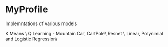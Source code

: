 # MyProfile
Implemntations of various models

K Means \\
Q Learning - Mountain Car, CartPole\\
Resnet \\
Linear, Polynimial and Logistic Regression\\
